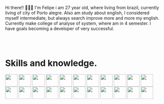 Hi there!! 👨‍💻🤙 I'm Felipe i am 27 year old, where living from brazil, currently living of city of Porto alegre.
Also am study about english, I considered myself intermediate, but always search improve more and more my english.
Currently make college of analyse of system, where am in 4 semester.
I have goals becoming a developer of very successful.



<br><br>
<h1>Skills and knowledge.</h1>
<div display=inline-block>
<img align=center width=40 src="https://cdn.jsdelivr.net/gh/devicons/devicon/icons/html5/html5-original-wordmark.svg" />
<img align=center width=40 src="https://cdn.jsdelivr.net/gh/devicons/devicon/icons/css3/css3-original-wordmark.svg" />
<img align=center width=40 src="https://cdn.jsdelivr.net/gh/devicons/devicon/icons/javascript/javascript-original.svg" />
<img align=center width=40 src="https://cdn.jsdelivr.net/gh/devicons/devicon/icons/typescript/typescript-original.svg" />
<img align=center width=40 src="https://cdn.jsdelivr.net/gh/devicons/devicon/icons/graphql/graphql-plain.svg"/> 
<img align=center width=40 src="https://cdn.jsdelivr.net/gh/devicons/devicon/icons/git/git-original-wordmark.svg" />
<img align=center width=40 src="https://cdn.jsdelivr.net/gh/devicons/devicon/icons/react/react-original-wordmark.svg" />
<img align=center width=40 src="https://cdn.jsdelivr.net/gh/devicons/devicon/icons/jest/jest-plain.svg" />
<img align=center width=40 src="https://cdn.jsdelivr.net/gh/devicons/devicon/icons/nodejs/nodejs-original-wordmark.svg" />
<img align=center width=40 src="https://cdn.jsdelivr.net/gh/devicons/devicon/icons/nextjs/nextjs-original-wordmark.svg" />
<img align=center width=40 src="https://cdn.jsdelivr.net/gh/devicons/devicon/icons/figma/figma-original.svg" />
<img align=center width=40 src="https://cdn.jsdelivr.net/gh/devicons/devicon/icons/tailwindcss/tailwindcss-original-wordmark.svg" />
<img align=center width=40 src="https://cdn.jsdelivr.net/gh/devicons/devicon/icons/firebase/firebase-plain-wordmark.svg" />
<img align=center width=40 src="https://cdn.jsdelivr.net/gh/devicons/devicon/icons/npm/npm-original-wordmark.svg" />
<img align=center width=40 src="https://cdn.jsdelivr.net/gh/devicons/devicon/icons/mysql/mysql-original-wordmark.svg" />
<img align=center width=40 src="https://cdn.jsdelivr.net/gh/devicons/devicon/icons/vscode/vscode-original-wordmark.svg" />
<img align=center width=40 src="https://cdn.jsdelivr.net/gh/devicons/devicon/icons/yarn/yarn-original-wordmark.svg" />
<img align=center width=40 src="https://cdn.jsdelivr.net/gh/devicons/devicon/icons/github/github-original-wordmark.svg" />
<img align=center width=40 src="https://cdn.jsdelivr.net/gh/devicons/devicon/icons/mongodb/mongodb-original-wordmark.svg" />  
<img align=center width=40 src="https://cdn.jsdelivr.net/gh/devicons/devicon/icons/mocha/mocha-plain.svg" />
<img align=center width=40 src="https://cdn.jsdelivr.net/gh/devicons/devicon/icons/bootstrap/bootstrap-original.svg" />
<img align=center width=40 src="https://cdn.jsdelivr.net/gh/devicons/devicon/icons/redux/redux-original.svg" />  
</div>
